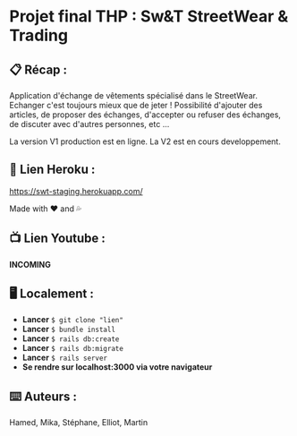 # Projet final THP : Sw&T StreetWear & Trading


## 📋 Récap :

Application d'échange de vêtements spécialisé dans le StreetWear. Echanger c'est toujours mieux que de jeter ! 
Possibilité d'ajouter des articles, de proposer des échanges, d'accepter ou refuser des échanges, de discuter avec d'autres personnes, etc ...

La version V1 production est en ligne. La V2 est en cours developpement.

## 🚀 Lien Heroku :

https://swt-staging.herokuapp.com/

Made with ❤️ and 💦

## 📺 Lien Youtube : 

**INCOMING**

## 🖥 Localement :

* **Lancer** `$ git clone "lien"`
* **Lancer** `$ bundle install`
* **Lancer** `$ rails db:create`
* **Lancer** `$ rails db:migrate`
* **Lancer** `$ rails server`
* **Se rendre sur localhost:3000 via votre navigateur**

## ⌨️ Auteurs :

Hamed, Mika, Stéphane, Elliot, Martin

